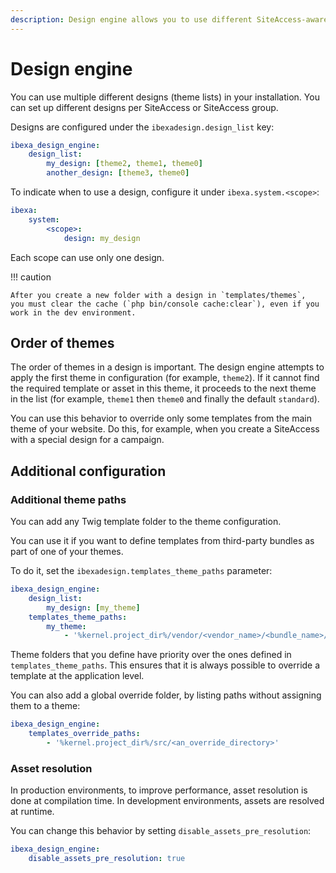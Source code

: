 ```yaml
---
description: Design engine allows you to use different SiteAccess-aware themes in your site.
---
```


# Design engine

You can use multiple different designs (theme lists) in your installation.
You can set up different designs per SiteAccess or SiteAccess group.

Designs are configured under the `ibexadesign.design_list` key:

``` yaml
ibexa_design_engine:
    design_list:
        my_design: [theme2, theme1, theme0]
        another_design: [theme3, theme0]
```

To indicate when to use a design, configure it under `ibexa.system.<scope>`:

``` yaml
ibexa:
    system:
        <scope>:
            design: my_design
```

Each scope can use only one design.

!!! caution

    After you create a new folder with a design in `templates/themes`,
    you must clear the cache (`php bin/console cache:clear`), even if you work in the dev environment.

## Order of themes

The order of themes in a design is important.
The design engine attempts to apply the first theme in configuration (for example, `theme2`).
If it cannot find the required template or asset in this theme, it proceeds to the next theme in the list (for example, `theme1` then `theme0` and finally the default `standard`).

You can use this behavior to override only some templates from the main theme of your website.
Do this, for example, when you create a SiteAccess with a special design for a campaign.

## Additional configuration

### Additional theme paths

You can add any Twig template folder to the theme configuration.

You can use it if you want to define templates from third-party bundles as part of one of your themes.

To do it, set the `ibexadesign.templates_theme_paths` parameter:

``` yaml
ibexa_design_engine:
    design_list:
        my_design: [my_theme]
    templates_theme_paths:
        my_theme:
            - '%kernel.project_dir%/vendor/<vendor_name>/<bundle_name>/Resources/views'
```

Theme folders that you define have priority over the ones defined in `templates_theme_paths`.
This ensures that it is always possible to override a template at the application level.

You can also add a global override folder, by listing paths without assigning them to a theme:

``` yaml
ibexa_design_engine:
    templates_override_paths:
        - '%kernel.project_dir%/src/<an_override_directory>'
```

### Asset resolution

In production environments, to improve performance, asset resolution is done at compilation time.
In development environments, assets are resolved at runtime.

You can change this behavior by setting `disable_assets_pre_resolution`:

``` yaml
ibexa_design_engine:
    disable_assets_pre_resolution: true
```
